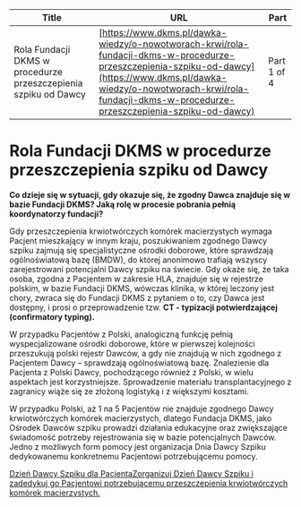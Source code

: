 | **Title**       | **URL**           | **Part**              |
|-----------------|-------------------|-----------------------|
| Rola Fundacji DKMS w procedurze przeszczepienia szpiku od Dawcy         | [https://www.dkms.pl/dawka-wiedzy/o-nowotworach-krwi/rola-fundacji-dkms-w-procedurze-przeszczepienia-szpiku-od-dawcy](https://www.dkms.pl/dawka-wiedzy/o-nowotworach-krwi/rola-fundacji-dkms-w-procedurze-przeszczepienia-szpiku-od-dawcy)    | Part 1 of 4          |

# Rola Fundacji DKMS w procedurze przeszczepienia szpiku od Dawcy

**Co dzieje się w sytuacji, gdy okazuje się, że zgodny Dawca znajduje się w bazie Fundacji DKMS? Jaką rolę w procesie pobrania pełnią koordynatorzy fundacji?**


Gdy przeszczepienia krwiotwórczych komórek macierzystych wymaga Pacjent mieszkający w innym kraju, poszukiwaniem zgodnego Dawcy szpiku zajmują się specjalistyczne ośrodki doborowe, które sprawdzają ogólnoświatową bazę (BMDW), do której anonimowo trafiają wszyscy zarejestrowani potencjalni Dawcy szpiku na świecie. Gdy okaże się, że taka osoba, zgodna z Pacjentem w zakresie HLA, znajduje się w rejestrze polskim, w bazie Fundacji DKMS, wówczas klinika, w której leczony jest chory, zwraca się do Fundacji DKMS z pytaniem o to, czy Dawca jest dostępny, i prosi o przeprowadzenie tzw. **CT \- typizacji potwierdzającej (confirmatory typing).**


W przypadku Pacjentów z Polski, analogiczną funkcję pełnią wyspecjalizowane ośrodki doborowe, które w pierwszej kolejności przeszukują polski rejestr Dawców, a gdy nie znajdują w nich zgodnego z Pacjentem Dawcy – sprawdzają ogólnoświatową bazę. Znalezienie dla Pacjenta z Polski Dawcy, pochodzącego również z Polski, w wielu aspektach jest korzystniejsze. Sprowadzenie materiału transplantacyjnego z zagranicy wiąże się ze złożoną logistyką i z większymi kosztami. 


W przypadku Polski, aż 1 na 5 Pacjentów nie znajduje zgodnego Dawcy krwiotwórczych komórek macierzystych, dlatego Fundacja DKMS, jako Ośrodek Dawców szpiku prowadzi działania edukacyjne oraz zwiększające świadomość potrzeby rejestrowania się w bazie potencjalnych Dawców. Jedno z możliwych form pomocy jest organizacja Dnia Dawcy Szpiku dedykowanemu konkretnemu Pacjentowi potrzebującemu pomocy. 


[Dzień Dawcy Szpiku dla PacjentaZorganizuj Dzień Dawcy Szpiku i zadedykuj go Pacjentowi potrzebującemu przeszczepienia krwiotwórczych komórek macierzystych.](/dzialaj/pomoz-inaczej/dzien-dawcy-szpiku-dla-pacjenta "Zorganizuj Dzień Dawcy Szpiku dla Pacjenta") 